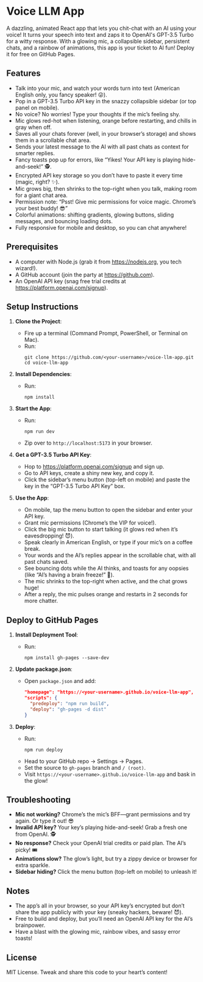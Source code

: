 # Voice LLM App

A dazzling, animated React app that lets you chit-chat with an AI using your voice! It turns your speech into text and zaps it to OpenAI's GPT-3.5 Turbo for a witty response. With a glowing mic, a collapsible sidebar, persistent chats, and a rainbow of animations, this app is your ticket to AI fun! Deploy it for free on GitHub Pages.

## Features
- Talk into your mic, and watch your words turn into text (American English only, you fancy speaker! 😜).
- Pop in a GPT-3.5 Turbo API key in the snazzy collapsible sidebar (or top panel on mobile).
- No voice? No worries! Type your thoughts if the mic’s feeling shy.
- Mic glows red-hot when listening, orange before restarting, and chills in gray when off.
- Saves all your chats forever (well, in your browser’s storage) and shows them in a scrollable chat area.
- Sends your latest message to the AI with all past chats as context for smarter replies.
- Fancy toasts pop up for errors, like “Yikes! Your API key is playing hide-and-seek!” 🕵️.
- Encrypted API key storage so you don’t have to paste it every time (magic, right? ✨).
- Mic grows big, then shrinks to the top-right when you talk, making room for a giant chat area.
- Permission note: “Psst! Give mic permissions for voice magic. Chrome’s your best buddy! 😎”
- Colorful animations: shifting gradients, glowing buttons, sliding messages, and bouncing loading dots.
- Fully responsive for mobile and desktop, so you can chat anywhere!

## Prerequisites
- A computer with Node.js (grab it from https://nodejs.org, you tech wizard!).
- A GitHub account (join the party at https://github.com).
- An OpenAI API key (snag free trial credits at https://platform.openai.com/signup).

## Setup Instructions

1. **Clone the Project**:
   - Fire up a terminal (Command Prompt, PowerShell, or Terminal on Mac).
   - Run:
     ```
     git clone https://github.com/<your-username>/voice-llm-app.git
     cd voice-llm-app
     ```

2. **Install Dependencies**:
   - Run:
     ```
     npm install
     ```

3. **Start the App**:
   - Run:
     ```
     npm run dev
     ```
   - Zip over to `http://localhost:5173` in your browser.

4. **Get a GPT-3.5 Turbo API Key**:
   - Hop to https://platform.openai.com/signup and sign up.
   - Go to API keys, create a shiny new key, and copy it.
   - Click the sidebar’s menu button (top-left on mobile) and paste the key in the “GPT-3.5 Turbo API Key” box.

5. **Use the App**:
   - On mobile, tap the menu button to open the sidebar and enter your API key.
   - Grant mic permissions (Chrome’s the VIP for voice!).
   - Click the big mic button to start talking (it glows red when it’s eavesdropping! 😈).
   - Speak clearly in American English, or type if your mic’s on a coffee break.
   - Your words and the AI’s replies appear in the scrollable chat, with all past chats saved.
   - See bouncing dots while the AI thinks, and toasts for any oopsies (like “AI’s having a brain freeze!” 🥶).
   - The mic shrinks to the top-right when active, and the chat grows huge!
   - After a reply, the mic pulses orange and restarts in 2 seconds for more chatter.

## Deploy to GitHub Pages

1. **Install Deployment Tool**:
   - Run:
     ```
     npm install gh-pages --save-dev
     ```

2. **Update package.json**:
   - Open `package.json` and add:
     ```json
     "homepage": "https://<your-username>.github.io/voice-llm-app",
     "scripts": {
       "predeploy": "npm run build",
       "deploy": "gh-pages -d dist"
     }
     ```

3. **Deploy**:
   - Run:
     ```
     npm run deploy
     ```
   - Head to your GitHub repo → Settings → Pages.
   - Set the source to `gh-pages` branch and `/ (root)`.
   - Visit `https://<your-username>.github.io/voice-llm-app` and bask in the glow!

## Troubleshooting
- **Mic not working?** Chrome’s the mic’s BFF—grant permissions and try again. Or type it out! 😎
- **Invalid API key?** Your key’s playing hide-and-seek! Grab a fresh one from OpenAI. 🕵️
- **No response?** Check your OpenAI trial credits or paid plan. The AI’s picky! 🎟️
- **Animations slow?** The glow’s light, but try a zippy device or browser for extra sparkle.
- **Sidebar hiding?** Click the menu button (top-left on mobile) to unleash it!

## Notes
- The app’s all in your browser, so your API key’s encrypted but don’t share the app publicly with your key (sneaky hackers, beware! 😈).
- Free to build and deploy, but you’ll need an OpenAI API key for the AI’s brainpower.
- Have a blast with the glowing mic, rainbow vibes, and sassy error toasts!

## License
MIT License. Tweak and share this code to your heart’s content!